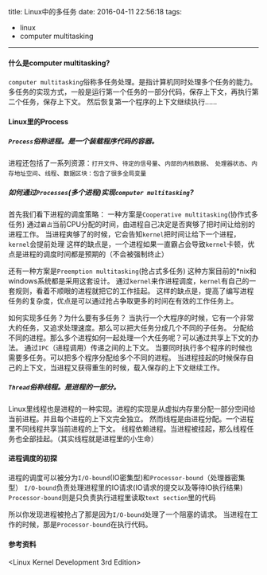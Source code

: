 title: Linux中的多任务
date: 2016-04-11 22:56:18
tags:
  - linux
  - computer multitasking
---

#### 什么是computer multitasking?
`computer multitasking`俗称多任务处理。是指计算机同时处理多个任务的能力。
多任务的实现方式，一般是运行第一个任务的一部分代码，保存上下文，再执行第二个任务，保存上下文。
然后恢复第一个程序的上下文继续执行……


#### Linux里的Process  

##### `Process`俗称进程。是一个装载程序代码的容器。
进程还包括了一系列资源：`打开文件`、`待定的信号量`、`内部的内核数据`、
`处理器状态`、`内存地址空间`、`线程`、`数据区块：包含了很多全局变量`  

##### 如何通过`Processes`(多个进程)实现`computer multitasking`?

首先我们看下进程的调度策略：
  一种方案是`Cooperative multitasking`(协作式多任务)
通过`霸占`当前CPU分配的时间，由进程自己决定是否爽够了把时间让给别的进程工作。
当进程爽够了的时候，它会告知`kernel`把时间让给下一个进程，`kernel`会提前处理
这样的缺点是，一个进程如果一直霸占会导致`kernel`卡顿，优点是进程的调度时间都是预期的（不会被强制终止）

  还有一种方案是`Preemption multitasking`(抢占式多任务)
这种方案目前的*nix和windows系统都是采用这套设计。
通过`kernel`来作进程调度，`kernel`有自己的一套规则，看着不顺眼的进程就把它的工作挂起。
这样的缺点是，提高了编写进程任务的复杂度，优点是可以通过抢占争取更多的时间在有效的工作任务上。

如何实现多任务？为什么要有多任务？
当执行一个大程序的时候，它有一个非常大的任务，又追求处理速度。那么可以把大任务分成几个不同的子任务。
分配给不同的进程。那么多个进程如何一起处理一个大任务呢？可以通过共享上下文的办法。
通过`IPC`（进程调用）传递之间的上下文。
当要同时执行多个程序的时候也需要多任务。可以把多个程序分配给多个不同的进程。
当进程挂起的时候保存自己的上下文，当进程又获得重生的时候，载入保存的上下文继续工作。


##### `Thread`俗称线程。是进程的一部分。
Linux里线程也是进程的一种实现。进程的实现是从虚拟内存里分配一部分空间给当前进程。并且每个进程的上下文完全独立。
然而线程是由进程分配。一个进程里不同线程共享当前进程的上下文。
线程依赖进程。当进程被挂起，那么线程任务也全部挂起。（其实线程就是进程里的小生命）

#### 进程调度的初探

进程的调度可以被分为`I/O-bound`(IO密集型)和`Processor-bound`（处理器密集型）
`I/O-bound`负责处理进程里的IO请求(IO请求的提交以及等待IO执行结果)
`Processor-bound`则是只负责执行进程里读取`text section`里的代码

所以你发现进程被抢占了那是因为`I/O-bound`处理了一个阻塞的请求。
当进程在工作的时候，那是`Processor-bound`在执行代码。

#### 参考资料
  <Linux Kernel Development 3rd Edition>
